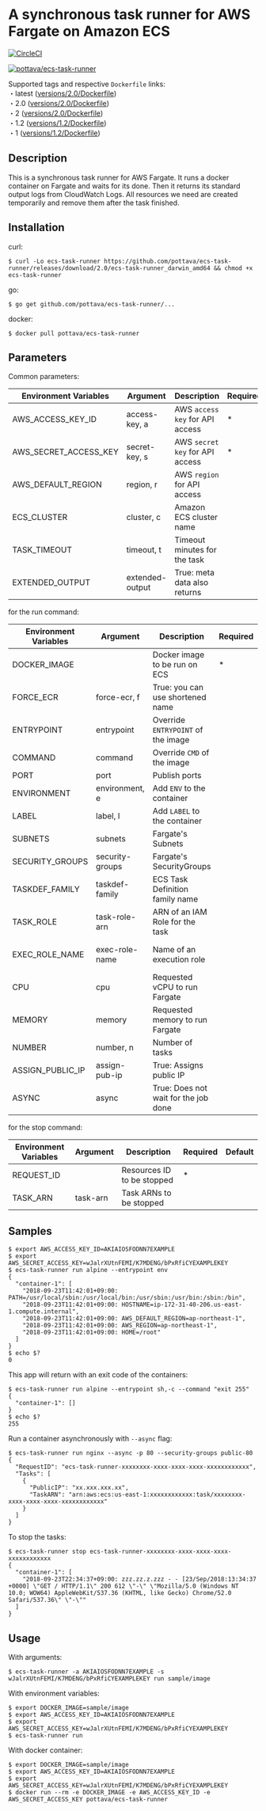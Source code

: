 # A synchronous task runner for AWS Fargate on Amazon ECS

[![CircleCI](https://circleci.com/gh/pottava/ecs-task-runner.svg?style=svg)](https://circleci.com/gh/pottava/ecs-task-runner)

[![pottava/ecs-task-runner](http://dockeri.co/image/pottava/ecs-task-runner)](https://hub.docker.com/r/pottava/ecs-task-runner/)

Supported tags and respective `Dockerfile` links:  
・latest ([versions/2.0/Dockerfile](https://github.com/pottava/ecs-task-runner/blob/master/versions/2.0/Dockerfile))  
・2.0 ([versions/2.0/Dockerfile](https://github.com/pottava/ecs-task-runner/blob/master/versions/2.0/Dockerfile))  
・2 ([versions/2.0/Dockerfile](https://github.com/pottava/ecs-task-runner/blob/master/versions/2.0/Dockerfile))  
・1.2 ([versions/1.2/Dockerfile](https://github.com/pottava/ecs-task-runner/blob/master/versions/1.2/Dockerfile))  
・1 ([versions/1.2/Dockerfile](https://github.com/pottava/ecs-task-runner/blob/master/versions/1.2/Dockerfile))  


## Description

This is a synchronous task runner for AWS Fargate. It runs a docker container on Fargate and waits for its done. Then it returns its standard output logs from CloudWatch Logs. All resources we need are created temporarily and remove them after the task finished.


## Installation

curl:

```
$ curl -Lo ecs-task-runner https://github.com/pottava/ecs-task-runner/releases/download/2.0/ecs-task-runner_darwin_amd64 && chmod +x ecs-task-runner
```

go:

```
$ go get github.com/pottava/ecs-task-runner/...
```

docker:

```
$ docker pull pottava/ecs-task-runner
```


## Parameters

Common parameters:

Environment Variables     | Argument        | Description                     | Required | Default 
------------------------- | --------------- | ------------------------------- | -------- | ---------
AWS_ACCESS_KEY_ID         | access-key, a   | AWS `access key` for API access | *        |
AWS_SECRET_ACCESS_KEY     | secret-key, s   | AWS `secret key` for API access | *        |
AWS_DEFAULT_REGION        | region, r       | AWS `region` for API access     |          | us-east-1
ECS_CLUSTER               | cluster, c      | Amazon ECS cluster name         |          |
TASK_TIMEOUT              | timeout, t      | Timeout minutes for the task    |          | 30
EXTENDED_OUTPUT           | extended-output | True: meta data also returns    |          | false

for the run command:

Environment Variables     | Argument        | Description                     | Required | Default 
------------------------- | --------------- | ------------------------------- | -------- | ---------
DOCKER_IMAGE              |                 | Docker image to be run on ECS   | *        |
FORCE_ECR                 | force-ecr, f    | True: you can use shortened name |         | false
ENTRYPOINT                | entrypoint      | Override `ENTRYPOINT` of the image |       |
COMMAND                   | command         | Override `CMD` of the image     |          |
PORT                      | port            | Publish ports                   |          | 
ENVIRONMENT               | environment, e  | Add `ENV` to the container      |          | 
LABEL                     | label, l        | Add `LABEL` to the container    |          |  
SUBNETS                   | subnets         | Fargate's Subnets               |          |
SECURITY_GROUPS           | security-groups | Fargate's SecurityGroups        |          |
TASKDEF_FAMILY            | taskdef-family  | ECS Task Definition family name |          | ecs-task-runner
TASK_ROLE                 | task-role-arn   | ARN of an IAM Role for the task |          |
EXEC_ROLE_NAME            | exec-role-name  | Name of an execution role       |          | ecs-task-runner
CPU                       | cpu             | Requested vCPU to run Fargate   |          | 256
MEMORY                    | memory          | Requested memory to run Fargate |          | 512
NUMBER                    | number, n       | Number of tasks                 |          | 1 
ASSIGN_PUBLIC_IP          | assign-pub-ip   | True: Assigns public IP         |          | true
ASYNC                     | async           | True: Does not wait for the job done |     | false

for the stop command:

Environment Variables     | Argument        | Description                     | Required | Default 
------------------------- | --------------- | ------------------------------- | -------- | ---------
REQUEST_ID                |                 | Resources ID to be stopped      | *        | 
TASK_ARN                  | task-arn        | Task ARNs to be stopped         |          |


## Samples

```console
$ export AWS_ACCESS_KEY_ID=AKIAIOSFODNN7EXAMPLE
$ export AWS_SECRET_ACCESS_KEY=wJalrXUtnFEMI/K7MDENG/bPxRfiCYEXAMPLEKEY
$ ecs-task-runner run alpine --entrypoint env
{
  "container-1": [
    "2018-09-23T11:42:01+09:00: PATH=/usr/local/sbin:/usr/local/bin:/usr/sbin:/usr/bin:/sbin:/bin",
    "2018-09-23T11:42:01+09:00: HOSTNAME=ip-172-31-40-206.us-east-1.compute.internal",
    "2018-09-23T11:42:01+09:00: AWS_DEFAULT_REGION=ap-northeast-1",
    "2018-09-23T11:42:01+09:00: AWS_REGION=ap-northeast-1",
    "2018-09-23T11:42:01+09:00: HOME=/root"
  ]
}
$ echo $?
0
```

This app will return with an exit code of the containers:

```console
$ ecs-task-runner run alpine --entrypoint sh,-c --command "exit 255"
{
  "container-1": []
}
$ echo $?
255
```

Run a container asynchronously with `--async` flag:

```console
$ ecs-task-runner run nginx --async -p 80 --security-groups public-80
{
  "RequestID": "ecs-task-runner-xxxxxxxx-xxxx-xxxx-xxxx-xxxxxxxxxxxx",
  "Tasks": [
    {
      "PublicIP": "xx.xxx.xxx.xx",
      "TaskARN": "arn:aws:ecs:us-east-1:xxxxxxxxxxxx:task/xxxxxxxx-xxxx-xxxx-xxxx-xxxxxxxxxxxx"
    }
  ]
}
```

To stop the tasks:

```console
$ ecs-task-runner stop ecs-task-runner-xxxxxxxx-xxxx-xxxx-xxxx-xxxxxxxxxxxx
{
  "container-1": [
    "2018-09-23T22:34:37+09:00: zzz.zz.z.zzz - - [23/Sep/2018:13:34:37 +0000] \"GET / HTTP/1.1\" 200 612 \"-\" \"Mozilla/5.0 (Windows NT 10.0; WOW64) AppleWebKit/537.36 (KHTML, like Gecko) Chrome/52.0 Safari/537.36\" \"-\""
  ]
}
```


## Usage

With arguments:

```console
$ ecs-task-runner -a AKIAIOSFODNN7EXAMPLE -s wJalrXUtnFEMI/K7MDENG/bPxRfiCYEXAMPLEKEY run sample/image
```

With environment variables:

```console
$ export DOCKER_IMAGE=sample/image
$ export AWS_ACCESS_KEY_ID=AKIAIOSFODNN7EXAMPLE
$ export AWS_SECRET_ACCESS_KEY=wJalrXUtnFEMI/K7MDENG/bPxRfiCYEXAMPLEKEY
$ ecs-task-runner run
```

With docker container:

```console
$ export DOCKER_IMAGE=sample/image
$ export AWS_ACCESS_KEY_ID=AKIAIOSFODNN7EXAMPLE
$ export AWS_SECRET_ACCESS_KEY=wJalrXUtnFEMI/K7MDENG/bPxRfiCYEXAMPLEKEY
$ docker run --rm -e DOCKER_IMAGE -e AWS_ACCESS_KEY_ID -e AWS_SECRET_ACCESS_KEY pottava/ecs-task-runner
```
